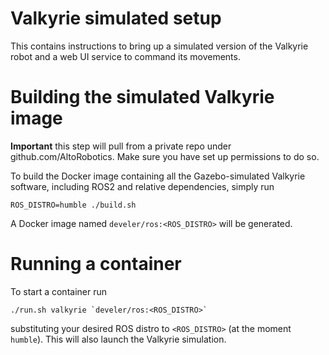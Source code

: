 # Valkyrie simulated setup

This contains instructions to bring up a simulated version of the Valkyrie robot and a web UI service to command its movements.

# Building the simulated Valkyrie image

**Important** this step will pull from a private repo under github.com/AltoRobotics. Make sure you have set up permissions to do so.

To build the Docker image containing all the Gazebo-simulated Valkyrie software, including ROS2 and relative dependencies, simply run

```shell
ROS_DISTRO=humble ./build.sh
```

A Docker image named `develer/ros:<ROS_DISTRO>` will be generated.

# Running a container

To start a container run

```shell
./run.sh valkyrie `develer/ros:<ROS_DISTRO>`
```

substituting your desired ROS distro to `<ROS_DISTRO>` (at the moment `humble`). This will also launch the Valkyrie simulation.
